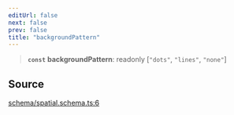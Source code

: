 ```yaml
---
editUrl: false
next: false
prev: false
title: "backgroundPattern"
---
```


> **`const`** **backgroundPattern**: readonly [`"dots"`, `"lines"`, `"none"`]

## Source

[schema/spatial.schema.ts:6](https://github.com/nodenogg-in/alpha-p2p/blob/290bb7e02213a2b959571227ba7e64b04c8ddc90/packages/infinitykit/src/schema/spatial.schema.ts#L6)
